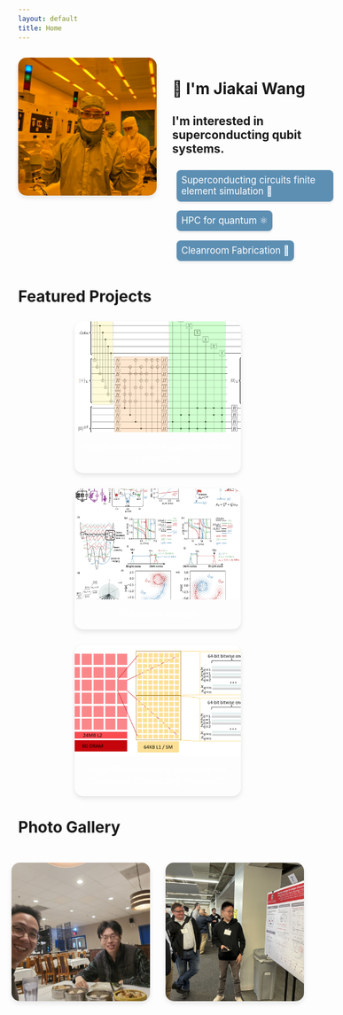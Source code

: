 ```yaml
---
layout: default
title: Home
---
```


<div class="intro-container">
    <div class="intro-image">
        <img src="/files/2025/clean_room.png" alt=" " />
    </div>
    <div class="intro-content">
        <h1>👋 I'm Jiakai Wang</h1>
        <h2>I'm interested in superconducting qubit systems. </h2>
        <!-- <p>PhD in Physics @ UW-Madison if no other offers received. </p> -->
        <!-- <h1> Building agentic AI systems to accelerate quantum computing research. 🤖</h1> -->
        <div class="tags">
            <span class="tag" style="animation-delay: 0s">Superconducting circuits finite element simulation 🤖</span>
            <!-- <span class="tag" style="animation-delay: 0.2s">Scaling Next-Gen Qubits with Experimentalists 🔬</span> -->
            <span class="tag" style="animation-delay: 0.3s">HPC for quantum ⚛️</span>
            <!-- <span class="tag" style="animation-delay: 0.6s">Content Creation: Video 🎥, music 🎹, and 3D modeling 🖌️</span> -->
            <span class="tag" style="animation-delay: 0.6s">Cleanroom Fabrication 🥼</span>
        </div>
    </div>
</div>

<style>
.intro-container {
    display: flex;
    gap: 2em;
    align-items: flex-start;
    margin: 2em 0;
}

.intro-image {
    flex: 2;
    min-width: 250px;
    max-width: 40%;
}

.intro-image img {
    width: 100%;
    height: auto;
    border-radius: 15px;
    box-shadow: 0 4px 8px rgba(0, 0, 0, 0.1);
}

.intro-content {
    flex: 3;
    min-width: 300px;
}

@media (max-width: 768px) {
    .intro-container {
        flex-direction: column;
    }
    
    .intro-image {
        max-width: 100%;
    }
    
    .intro-image, .intro-content {
        width: 100%;
    }
}

@keyframes fadeIn {
    from {
      opacity: 0;
      transform: translateY(10px);
    }
    to {
      opacity: 1;
      transform: translateY(0);
    }
  }

  .tags {
    margin-top: 1em;
    display: flex;
    flex-wrap: wrap;
  }

  .tag {
    background-color: #5d8fb3;
    color: white;
    padding: 0.5em;
    border-radius: 7.5px;
    margin: 0.5em;
    display: inline-block;
    opacity: 0;
    animation: fadeIn 0.5s ease-out forwards;
    transition: all 0.2s ease;
    box-shadow: 0 2px 4px rgba(0, 0, 0, 0.1);
    will-change: transform;
    cursor: pointer;
    text-decoration: none !important;
    animation: fadeIn 0.5s ease-out forwards;
    animation-delay: calc(var(--tag-index, 0) * 0.2s);
    font-size: 1.2em;
  }

  .tag:hover {
    transform: scale(1.05);
    box-shadow: 0 4px 8px rgba(0, 0, 0, 0.2);
    background-color: #6fa3c7;
    color: white !important;
  }

  .dark-mode .tag {
    background-color: #333;
  }

  .dark-mode .tag:hover {
    background-color: #444;
  }
</style>

# Featured Projects

<div class="card-container">
   <!-- <div class="card" style="animation-delay: 0.0s"> -->
   <!-- <div class="card" onclick="expandCard('agents')" style="animation-delay: 0s">
        <div class="card-image">
            <img src="/files/agents.png" alt="multi-LLM-agents" />
        </div>
        <div class="card-text">
            Ungoing: multi-agent system to enhance academic lab productivity
        </div>
        </a>
    </div> -->
    <div class="card" onclick="expandCard('past_projects/mfqec')" style="animation-delay: 0.2s">
        <div class="card-image">
            <img src="/files/2023/circ_simple.png" alt="MFQEC" />
        </div>
        <div class="card-text">
            Measurement-free quantum error correction
        </div>
    </div>
    <div class="card" onclick="expandCard('past_projects/fluxonium_erasure')" style="animation-delay: 0.4s">
        <div class="card-image">
            <img src="/files/2024/lvl_diagram.png" alt="Fluxonium" />
        </div>
        <div class="card-text">
            Fluxonium erasure
        </div>
    </div>
    <div class="card" onclick="expandCard('past_projects/hpc')" style="animation-delay: 0.6s">
        <div class="card-image">
            <img src="/files/2024/GPU_pauli_frame.png" alt="HPC" />
        </div>
        <div class="card-text">
            High-Performance Software for Quantum Computing Research
        </div>

</div>
</div>

<style>
  .card-container {
    display: flex;
    flex-wrap: wrap;
    justify-content: center;
    gap: 1em;
    margin-top: 2em;
  }
  .card {
    background-color: #d3d3d3;
    color: black;
    border-radius: 30px;
    overflow: hidden;
    text-decoration: none;
    width: 300px;
    display: flex;
    flex-direction: column;
    align-items: center;
  }
  .card-image {
    width: 100%;
    height: 200px;
    overflow: hidden;
  }
  .card-image img {
    width: 100%;
    height: 100%;
    object-fit: cover;
    border-radius: 0;
  }
  .card-text {
    padding: 0.5em;
    text-align: center;
    color: black;
    font-size: 1.2em;
  }
  .dark-mode .card {
    background-color: #333;
  }
  .dark-mode .card-text {
    color: white;
  }
</style>
<!-- 
# Research interests:

<div class="card-container">
    <div class="card" onclick="expandCard('agents')" style="animation-delay: 0s">
        <div class="card-image">
            <img src="/files/agents.png" alt="agents" />
        </div>
        <div class="card-text">
            LLM prompt engineering
        </div>
    </div>
    <div class="card" onclick="expandCard('ftqc')" style="animation-delay: 0.2s">
        <div class="card-image">
            <img src="/files/3d_integration.png" alt="FTQC" />
        </div>
        <div class="card-text">
            FTQC architecture upon qLDPC codes for photonic / ion trap / scqubits
        </div>
    </div>
    <div class="card" onclick="expandCard('novel_SCqubits')" style="animation-delay: 0.4s">
        <div class="card-image">
            <img src="/files/2024/JJ_Chain.png" alt="QC" />
        </div>
        <div class="card-text">
            AI-assisted novel superconducting qubit design
        </div>
    </div>
    <div class="card" onclick="expandCard('hpc_app')" style="animation-delay: 0.6s">
        <div class="card-image">
            <img src="/files/DGX_quantum.png" alt="QC" />
        </div>
        <div class="card-text">
            HPC for QEC
        </div>
    </div>
</div> -->

<!-- Card Expansion Overlay -->
<div class="card-overlay" id="cardOverlay" onclick="closeExpandedCard()">
    <div class="expanded-card" onclick="event.stopPropagation()">
        <button class="close-button" onclick="closeExpandedCard()">×</button>
        <div class="expanded-content" id="expandedContent">
            <!-- Content will be loaded here -->
        </div>
    </div>
</div>

<script>
async function expandCard(cardId) {
    const overlay = document.getElementById('cardOverlay');
    const content = document.getElementById('expandedContent');
    
    try {
        // Determine the correct path based on the cardId
        let fetchPath;
        if (cardId.includes('past_projects')) {
            fetchPath = `/${cardId}/`;
        } else {
            fetchPath = `/potential_directions/${cardId}/`;
        }
        
        // Fetch the content
        const response = await fetch(fetchPath);
        const html = await response.text();
        
        // Extract the main content
        const parser = new DOMParser();
        const doc = parser.parseFromString(html, 'text/html');
        const mainContent = doc.querySelector('main').innerHTML;
        
        // Insert the content
        content.innerHTML = mainContent;
        
        // Position the overlay relative to current viewport
        const scrollTop = window.pageYOffset || document.documentElement.scrollTop;
        overlay.style.top = `${scrollTop}px`;
        
        // Show the overlay
        overlay.classList.add('active');
        document.body.style.overflow = 'hidden'; // Prevent scrolling
    } catch (error) {
        console.error('Error loading content:', error);
    }
}

function closeExpandedCard() {
    const overlay = document.getElementById('cardOverlay');
    overlay.classList.remove('active');
    document.body.style.overflow = ''; // Restore scrolling
    overlay.style.top = '0'; // Reset position
}
</script>

<style>
  .card {
    cursor: pointer;
    transition: transform 0.3s ease;
  }

  .card:hover {
    transform: translateY(-5px);
  }

  .card-overlay {
    position: absolute; # Keep it absolute so the cards are centered in the viewport
    left: 0;
    width: 100%;
    height: 100vh;
    background: rgba(0, 0, 0, 0.3);
    display: none;
    justify-content: center;
    align-items: center;
    z-index: 1000;
    backdrop-filter: none;
    -webkit-backdrop-filter: none;
  }

  .card-overlay.active {
    display: flex;
  }

  .expanded-card {
    background: rgba(30, 30, 30, 0.6);
    backdrop-filter: blur(16px) saturate(100%);
    -webkit-backdrop-filter: blur(16px) saturate(100%);
    width: 90%;
    max-width: 1200px;
    height: 80vh;
    border-radius: 30px;
    padding: 2em;
    position: relative;
    overflow-y: auto;
    display: flex;
    flex-direction: column;
    border: 1px solid rgba(255, 255, 255, 0.1);
    box-shadow: 0 8px 32px 0 rgba(0, 0, 0, 0.37);
    isolation: isolate;
  }

  .expanded-content {
    flex: 1;
    overflow-y: auto;
    padding-right: 1em;
    margin-top: 0;
    padding-top: 0;
  }

  .expanded-content::-webkit-scrollbar {
    width: 8px;
  }

  .expanded-content::-webkit-scrollbar-track {
    background: var(--color-dark-grey);
  }

  .expanded-content::-webkit-scrollbar-thumb {
    background: var(--color-hover);
    border-radius: 4px;
  }

  .close-button {
    position: absolute;
    top: 1em;
    right: 1em;
    background: none;
    border: none;
    font-size: 2em;
    cursor: pointer;
    color: var(--color-white);
    padding: 0.2em 0.5em;
    border-radius: 50%;
    transition: background-color 0.3s ease;
    z-index: 2;
  }

  .close-button:hover {
    background-color: rgba(255, 255, 255, 0.1);
  }

  .dark-mode .expanded-card {
    background: rgba(30, 30, 30, 0.6);
    color: var(--color-white);
    backdrop-filter: blur(16px) saturate(100%);
    -webkit-backdrop-filter: blur(16px) saturate(100%);
  }

  .dark-mode .close-button {
    color: var(--color-white);
  }

  .dark-mode .close-button:hover {
    background-color: rgba(255, 255, 255, 0.1);
  }
</style>

<style>
@keyframes cardFadeIn {
    from {
        opacity: 0;
        transform: translateY(20px);
    }
    to {
        opacity: 1;
        transform: translateY(0);
    }
}

.card {
    opacity: 0;
    animation: cardFadeIn 0.8s ease-out forwards;
    transition: transform 0.3s ease, box-shadow 0.3s ease;
    cursor: pointer;
    animation: cardFadeIn 0.8s ease-out forwards;
    animation-delay: calc(var(--card-index, 0) * 0.2s);
}

.card:hover {
    transform: translateY(-10px);
    box-shadow: 0 10px 20px rgba(0, 0, 0, 0.2);
}

.card-container {
    display: flex;
    flex-wrap: wrap;
    justify-content: center;
    gap: 2em;
    margin: 2em 0;
}

.card {
    background: var(--color-dark-grey);
    border-radius: 15px;
    overflow: hidden;
    width: 300px;
    box-shadow: 0 4px 8px rgba(0, 0, 0, 0.1);
}

.card-image {
    width: 100%;
    height: 200px;
    overflow: hidden;
}

.card-image img {
    width: 100%;
    height: 100%;
    object-fit: cover;
    transition: transform 0.3s ease;
}

.card:hover .card-image img {
    transform: scale(1.1);
}

.card-text {
    padding: 1em;
    color: white;
    font-size: 1.2em;
    text-align: center;
}

.dark-mode .card {
    background: var(--color-dark-grey);
}
</style>

# Photo Gallery

<div class="photo-grid">
    <div class="photo-card" onclick="expandPhoto('/files/ShuiJiang.jpg', 'Eating Dim Sum w/ Shui Jiang from CUHK ECE')">
        <img src="/files/ShuiJiang.jpg" alt="Dim Sum w/ Shui Jiang from CUHK ECE">
    </div>
    <!-- <div class="photo-card" onclick="expandPhoto('/files/photo_poster.jpg', 'Presenting a poster')">
        <img src="/files/photo_poster.jpg" alt="My Photo">
    </div>
    <div class="photo-card" onclick="expandPhoto('/files/photo_APSMM24.png', 'At 2024 APSMM')">
        <img src="/files/photo_APSMM24.png" alt="My Photo">
    </div> -->
    <div class="photo-card" onclick="expandPhoto('/files/poster_2024.jpg', 'Photo of me giving a talk @ IMSI quantum hardware workshop 2024 to Prof. Jens Koch')">
        <img src="/files/poster_2024.jpg" alt="Photo of me giving a talk @ IMSI quantum hardware workshop 2024">
    </div>
<!--     <div class="photo-card" onclick="expandPhoto('/files/tracker.jpg', 'My Photo on a tracker')">
        <img src="/files/tracker.jpg" alt="My Photo on a tracker">
    </div> -->
<!--     <div class="photo-card" onclick="expandPhoto('/files/holding_cat.jpg', 'idk')">
        <img src="/files/holding_cat.jpg" alt="My Photo on a tracker">
    </div> -->
    <!-- <div class="photo-card" onclick="expandPhoto('/files/APSMM.jpg', 'Minneapolis')">
        <img src="/files/APSMM.jpg" alt="APSMM2024">
    </div> -->
<!--     <div class="photo-card" onclick="expandPhoto('/files/cinematic_goose.jpg', 'winter lake mendota @ Madison WI')">
        <img src="/files/cinematic_goose.jpg" alt="APSMM2024">
    </div> -->
</div>

<style>
.photo-grid {
    display: grid;
    grid-template-columns: repeat(3, minmax(250px, 300px));
    gap: 2em;
    padding: 2em;
    justify-content: center;
}

@media (max-width: 1000px) {
    .photo-grid {
        grid-template-columns: repeat(2, minmax(250px, 300px));
    }
}

@media (max-width: 600px) {
    .photo-grid {
        grid-template-columns: repeat(1, minmax(250px, 300px));
        gap: 1em;
        padding: 1em;
    }
}

@keyframes photoFadeIn {
    from {
        opacity: 0;
        transform: translateY(20px);
    }
    to {
        opacity: 1;
        transform: translateY(0);
    }
}

.photo-card {
    cursor: pointer;
    border-radius: 15px;
    overflow: hidden;
    box-shadow: 0 4px 8px rgba(0, 0, 0, 0.1);
    transition: transform 0.3s ease, box-shadow 0.3s ease;
    background: var(--color-dark-grey);
    height: 250px;
    opacity: 0;
    animation: photoFadeIn 0.8s ease-out forwards;
    animation-delay: calc(var(--photo-index, 0) * 0.2s);
}

.photo-card:hover {
    transform: translateY(-5px);
    box-shadow: 0 8px 16px rgba(0, 0, 0, 0.2);
}

.photo-card img {
    width: 100%;
    height: 100%;
    object-fit: cover;
    transition: transform 0.3s ease;
}

.photo-card:hover img {
    transform: scale(1.05);
}
</style>

<script>
function expandPhoto(photoUrl, caption) {
    const overlay = document.getElementById('photoOverlay');
    const content = document.getElementById('expandedPhotoContent');
    
    content.innerHTML = `
        <img src="${photoUrl}" alt="${caption}">
        <div class="expanded-photo-caption">${caption}</div>
    `;
    
    // Show the overlay
    overlay.classList.add('active');
    document.body.style.overflow = 'hidden'; // Prevent scrolling
}

function closeExpandedPhoto() {
    const overlay = document.getElementById('photoOverlay');
    overlay.classList.remove('active');
    document.body.style.overflow = ''; // Restore scrolling
}

// Close on ESC key
document.addEventListener('keydown', function(e) {
    if (e.key === 'Escape') {
        closeExpandedPhoto();
    }
});
</script>

<script>
// Add this after the photo grid HTML
document.addEventListener('DOMContentLoaded', function() {
    const photoCards = document.querySelectorAll('.photo-card');
    photoCards.forEach((card, index) => {
        card.style.setProperty('--photo-index', index);
    });
});
</script>

<script>
document.addEventListener('DOMContentLoaded', function() {
    const tags = document.querySelectorAll('.tag');
    tags.forEach((tag, index) => {
        tag.style.setProperty('--tag-index', index);
    });
});
</script>

<script>
document.addEventListener('DOMContentLoaded', function() {
    // Handle featured project cards
    document.querySelectorAll('.card-container').forEach(container => {
        const cards = container.querySelectorAll('.card');
        cards.forEach((card, index) => {
            card.style.setProperty('--card-index', index);
        });
    });
});
</script>

